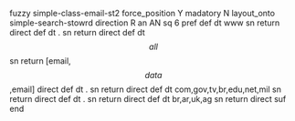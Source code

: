fuzzy simple-class-email-st2
   force_position Y
   madatory N
   layout_onto simple-search-stowrd
   direction R
   an AN
   sq 6
   pref 
   def 
    dt www
    sn 
    return 
    direct 
   def 
    dt .
    sn 
    return 
    direct 
   def 
    dt $$all$$
    sn 
    return [email,$$data$$,email]
    direct 
   def 
    dt .
    sn 
    return 
    direct 
   def 
    dt com,gov,tv,br,edu,net,mil
    sn 
    return 
    direct 
   def 
    dt .
    sn 
    return 
    direct 
   def 
    dt br,ar,uk,ag
    sn 
    return 
    direct 
   suf 
end
